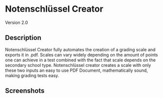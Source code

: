 # Notenschlüssel Creator 
Version 2.0

## Description
Notenschlüssel Creator fully automates the creation of a grading scale and exports it in .pdf.
Scales can vary widely depending on the amount of points one can achieve in a test combined with the fact that scale depends on the secondary school type. Notenschlüssel creator creates a scale with only these two inputs an easy to use PDF Document, mathematically sound, making grading tests easy.

## Screenshots
